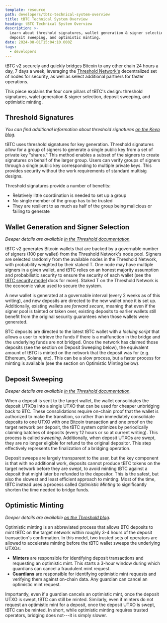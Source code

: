 ```yaml
---
template: resource
path: developers/tbtc-technical-system-overview
title: tBTC Technical System Overview
heading: tBTC Technical System Overview
description: >-
  Learn about threshold signatures, wallet generation & signer selection,
  deposit sweeping, and optimistic minting.
date: 2024-08-01T15:04:10.000Z
tags:
  - developers
---
```


tBTC v2 securely and quickly bridges Bitcoin to any other chain 24 hours a day,
7 days a week, leveraging the [Threshold Network's](https://threshold.network)
decentralized set of nodes for security, as well as select additional partners
for faster operations.

This piece explains the four core pillars of tBTC's design: threshold
signatures, walet generation & signer selection, deposit sweeping, and
optimistic minting.

## Threshold Signatures

_You can find additional information about threshold signatures [on the Keep
blog](https://blog.keep.network/threshold-signatures-ff2c2b98d9c7)._

tBTC uses threshold signatures for key generation. Threshold signatures allow
for a group of signers to generate a single public key from a set of private
key &quot;shares.&quot; This method enables a subset of the signers to create
signatures on behalf of the larger group. Users can verify groups of signers
through a single public key corresponding to multiple private keys. This
provides security without the work requirements of standard multisig designs.

Threshold signatures provide a number of benefits:

* Relatively little coordination is needed to set up a group
* No single member of the group has to be trusted
* They are resilient to as much as half of the group being malicious or failing
  to generate

## Wallet Generation and Signer Selection

_Deeper details are available [in the Threshold documentation](https://docs.threshold.network/applications/tbtc-v2/wallet-generation)._

tBTC v2 generates Bitcoin wallets that are backed by a governable number of
signers (100 per wallet) from the Threshold Network's node pool. Signers are
selected randomly from the available nodes in the Threshold Network, with
probability weighted by their staked T. One node may have multiple signers in a
given wallet, and tBTC relies on an honest majority assumption and
probabilistic security to ensure the security of each wallet (see the [tBTC
security model](/developers/tbtc-security-model) docs for more). Staked T
on the Threshold Network is the economic value used to secure the system.

A new wallet is generated at a governable interval (every 2 weeks as of this
writing), and new deposits are directed to the new wallet once it is set up.
Additionally, existing wallets are *forward secure*, meaning that even if the
signer pool is tainted or taken over, existing deposits to earlier wallets
still benefit from the original security guarantees when those wallets were
generated.

BTC deposits are directed to the latest tBTC wallet with a *locking script*
that allows a user to retrieve the funds if there is a malfunction in the
bridge and the underlying funds are not bridged. Once the network has claimed
those deposits (see the section on Deposit Sweeping below), the equivalent
amount of tBTC is minted on the network that the deposit was for (e.g.
Ethereum, Solana, etc). This can be a slow process, but a faster process for
minting is available (see the section on Optimistic Minting below).

## Deposit Sweeping

_Deeper details are available [in the Threshold documentation](https://docs.threshold.network/applications/tbtc-v2/sweeping)._

When a deposit is sent to the target wallet, the wallet consolidates the
deposit UTXOs into a single UTXO that can be used for cheaper unbridging back
to BTC. These consolidations require on-chain proof that the wallet is
authorized to make the transition, so rather than immediately consolidate
deposits to one UTXO with one Bitcoin transaction and one proof on the target
network per deposit, the tBTC system optimizes by periodically claiming batches
of deposits (every 12 hours or so at current writing). This process is called
_sweeping_. Additionally, when deposit UTXOs are swept, they are no longer
eligible for refund to the original depositor. This step effectively represents
the finalization of a bridging operation.

Deposit sweeps are largely transparent to the user, but the key component is
that with no additional work, deposits cannot produce tBTC tokens on the target
network before they are swept, to avoid minting tBTC against a deposit that
might later be refunded to the depositor. This is the safest, but also the slowest
and least efficient approach to minting. Most of the time, tBTC instead uses a
process called _Optimistic Minting_ to significantly shorten the time needed to
bridge funds.

## Optimistic Minting

_Deeper details are available [on the Threshold blog](https://blog.threshold.network/minters-guardians-and-a-strong-tbtc/)._

Optimistic minting is an abbreviated process that allows BTC deposits to mint
tBTC on the target network within roughly 3-4 hours of the deposit
transaction's confirmation. In this model, two trusted sets of operators are
allowed to accelerate minting before the tBTC wallet sweeps the underlying
UTXOs:

- **Minters** are responsible for identifying deposit transactions and requesting
  an optimistic mint. This starts a 3-hour window during which guardians can
  cancel a fraudulent mint request.
- **Guardians** are responsible for identifying optimistic mint requests and
  verifying them against on-chain data. Any guardian can cancel an optimistic
  mint request.

Importantly, even if a guardian cancels an optimistic mint, once the deposit
UTXO is swept, tBTC can still be minted. Similarly, even if minters do not
request an optimistic mint for a deposit, once the deposit UTXO is swept, tBTC
can be minted. In short, while optimistic minting requires trusted operators,
bridging does not---it is simply slower.
